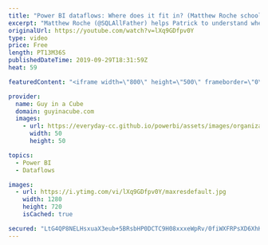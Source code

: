 ```yaml
---
title: "Power BI dataflows: Where does it fit in? (Matthew Roche schools Patrick)"
excerpt: "Matthew Roche (@SQLAllFather) helps Patrick to understand where Power BI dataflows fits in. Does it replace enterprise data warehousing? We will explore that.  Connect with Matthew: Twitter: https://twitter.com/sqlallfather Blog: https://ssbipolar.com/   Guy in a Cube courses: https://guyinacu.be/courses"
originalUrl: https://youtube.com/watch?v=lXq9GDfpv0Y
type: video
price: Free
length: PT13M36S
publishedDateTime: 2019-09-29T18:31:59Z
heat: 59

featuredContent: "<iframe width=\"800\" height=\"500\" frameborder=\"0\" src=\"https://www.youtube.com/embed/lXq9GDfpv0Y\" allow=\"accelerometer; autoplay; encrypted-media; gyroscope; picture-in-picture\" allowfullscreen></iframe>"

provider:
  name: Guy in a Cube
  domain: guyinacube.com
  images:
    - url: https://everyday-cc.github.io/powerbi/assets/images/organizations/guyinacube.com-50x50.jpg
      width: 50
      height: 50

topics:
  - Power BI
  - Dataflows

images:
  - url: https://i.ytimg.com/vi/lXq9GDfpv0Y/maxresdefault.jpg
    width: 1280
    height: 720
    isCached: true

secured: "LtG4QP8NELHsxuaX3eub+5BRsbHP0DCTC9H08xxxeWpRv/0fiWXFRPsXD6XhKyIVzbmBqHsiUGHkudVpimbZPrcYP+UFT62J14cTygXpsIaTlOt2uRys4pWHFIycJ+JfVjIX5HYzpjU9egHBUzLLzLeR6Ro6ssoSeLZiILlMAjPoVXFe7dmunhHGnqLQsxwDPH+DvTbh+3AxXgsuwYmBNQPUlIyl3ELTNXfrNhgsfzBLzcgouviO44qJ/u3ZGo/r7c5fCckFtcKtpSI9N7wuf2LQBCf5R7cjIYlQsrF1dX/t29rziSjXZ+8W3qCMSrSULaxaXkfLRSBN3WGYnPLLpCe2wspBolB8i5rUVOjdDIDjgnmnnCevqs+GWFaM5ScuGeKjPbJbZS05HcpPUF7QkNvXUbWScAkYUQURPLkErMU=;OXcPeXxDC0EUejcyctyRWA=="
---
```


